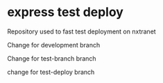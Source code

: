 # express test deploy
Repository used to fast test deployment on nxtranet

Change for development branch

Change for test-branch branch

change for test-deploy branch